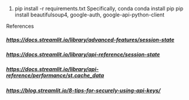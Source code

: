 1. pip install -r requirements.txt
Specifically, 
conda 
conda install pip 
pip install beautifulsoup4, google-auth, google-api-python-client


References
##### https://docs.streamlit.io/library/advanced-features/session-state
##### https://docs.streamlit.io/library/api-reference/session-state
##### https://docs.streamlit.io/library/api-reference/performance/st.cache_data
##### https://blog.streamlit.io/8-tips-for-securely-using-api-keys/